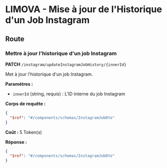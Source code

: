 # LIMOVA - Mise à jour de l'Historique d'un Job Instagram

## Route

### Mettre à jour l'historique d'un job Instagram
**PATCH** `/instagram/updateInstagramJobHistory/{innerId}`

Met à jour l'historique d'un job Instagram.

**Paramètres :**
- `innerId` (string, requis) : L'ID interne du job Instagram

**Corps de requête :**
```json
{
  "$ref": "#/components/schemas/InstagramJobDto"
}
```

**Coût :** 5 Token(s)

**Réponse :**
```json
{
  "$ref": "#/components/schemas/InstagramJobDto"
}
``` 